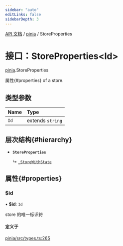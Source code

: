 ```yaml
---
sidebar: "auto"
editLinks: false
sidebarDepth: 3
---
```


[API 文档](../index.md) / [pinia](../modules/pinia.md) / StoreProperties

# 接口：StoreProperties<Id\>

[pinia](../modules/pinia.md).StoreProperties

属性{#properties} of a store.

## 类型参数

| Name | Type |
| :------ | :------ |
| `Id` | extends `string` |

## 层次结构{#hierarchy}

- **`StoreProperties`**

  ↳ [`_StoreWithState`](pinia._StoreWithState.md)

## 属性{#properties}

### $id

• **$id**: `Id`

store 的唯一标识符

#### 定义于

[pinia/src/types.ts:265](https://github.com/posva/pinia/blob/46c50b2/packages/pinia/src/types.ts#L265)
